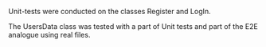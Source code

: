 Unit-tests were conducted on the classes Register and LogIn.

The UsersData class was tested with a part of Unit tests and part of the E2E analogue using real files.
